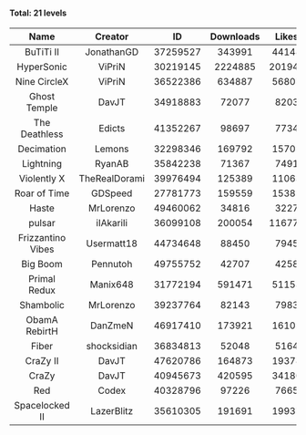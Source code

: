 #### Total: 21 levels

| Name | Creator | ID | Downloads | Likes |
|:---:|:---:|:---:|:---:|:---:|
| BuTiTi II | JonathanGD | 37259527 | 343991 | 44148
| HyperSonic | ViPriN | 30219145 | 2224885 | 201944
| Nine CircleX | ViPriN | 36522386 | 634887 | 56807
| Ghost Temple | DavJT | 34918883 | 72077 | 8203
| The Deathless | Edicts | 41352267 | 98697 | 7734
| Decimation | Lemons | 32298346 | 169792 | 15701
| Lightning | RyanAB | 35842238 | 71367 | 7491
| Violently X | TheRealDorami | 39976494 | 125389 | 11063
| Roar of Time | GDSpeed | 27781773 | 159559 | 15381
| Haste | MrLorenzo | 49460062 | 34816 | 3227
| pulsar | iIAkariIi | 36099108 | 200054 | 116776
| Frizzantino Vibes | Usermatt18 | 44734648 | 88450 | 7945
| Big Boom | Pennutoh | 49755752 | 42707 | 4258
| Primal Redux | Manix648 | 31772194 | 591471 | 51153
| Shambolic | MrLorenzo | 39237764 | 82143 | 7983
| ObamA RebirtH | DanZmeN | 46917410 | 173921 | 16102
| Fiber | shocksidian | 36834813 | 52048 | 5164
| CraZy II | DavJT | 47620786 | 164873 | 19378
| CraZy | DavJT | 40945673 | 420595 | 34180
| Red | Codex | 40328796 | 97226 | 7665
| Spacelocked II | LazerBlitz | 35610305 | 191691 | 19937
